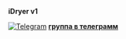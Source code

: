 **iDryer v1**

[![Telegram](https://raw.githubusercontent.com/FortAwesome/Font-Awesome/6.x/svgs/brands/telegram.svg)](https://t.me/iDryer)
**[группа в телеграмм](https://t.me/iDryer)**

